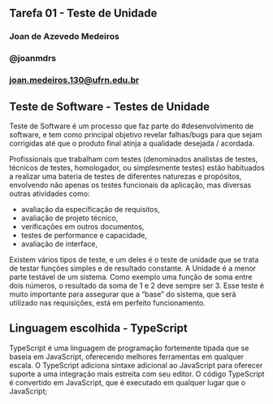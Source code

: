 ## Tarefa 01 - Teste de Unidade
### Joan de Azevedo Medeiros
### @joanmdrs
### joan.medeiros.130@ufrn.edu.br

## Teste de Software - Testes de Unidade 

Teste de Software é um processo que faz parte do #desenvolvimento de software, e tem como principal objetivo revelar falhas/bugs para que sejam corrigidas até que o produto final atinja a qualidade desejada / acordada.


Profissionais que trabalham com testes (denominados analistas de testes, técnicos de testes, homologador, ou simplesmente testes) estão habituados a realizar uma bateria de testes de diferentes naturezas e propósitos, envolvendo não apenas os testes funcionais da aplicação, mas diversas outras atividades como:

- avaliação da especificação de requisitos,
- avaliação de projeto técnico,
- verificações em outros documentos,
- testes de performance e capacidade,
- avaliação de interface,

Existem vários tipos de teste, e um deles é o teste de unidade que se trata de testar funções simples e de resultado constante. A Unidade é a menor parte testável de um sistema. Como exemplo uma função de soma entre dois números, o resultado da soma de 1 e 2 deve sempre ser 3. Esse teste é muito importante para assegurar que a “base” do sistema, que será utilizado nas requisições, está em perfeito funcionamento.

## Linguagem escolhida - TypeScript

TypeScript é uma linguagem de programação fortemente tipada que se baseia em JavaScript, oferecendo melhores ferramentas em qualquer escala. O TypeScript adiciona sintaxe adicional ao JavaScript para oferecer suporte a uma integração mais estreita com seu editor. O código TypeScript é convertido em JavaScript, que é executado em qualquer lugar que o JavaScript;
